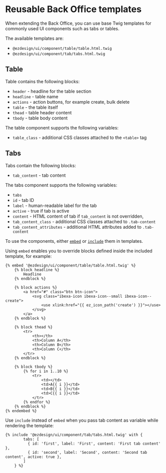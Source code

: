 # Reusable Back Office templates

When extending the Back Office, you can use base Twig templates for commonly used UI components such as tabs or tables.

The available templates are:

- `@ezdesign/ui/component/table/table.html.twig`
- `@ezdesign/ui/component/tab/tabs.html.twig`

## Table

Table contains the following blocks:

- `header` - headline for the table section
- `headline` - table name
- `actions` - action buttons, for example create, bulk delete
- `table` - the table itself
- `thead` - table header content
- `tbody` - table body content

The table component supports the following variables:

- `table_class` - additional CSS classes attached to the `<table>` tag

## Tabs

Tabs contain the following blocks:

- `tab_content` - tab content

The tabs component supports the following variables:

- `tabs`
- `id` - tab ID
- `label` - human-readable label for the tab
- `active` - true if tab is active
- `content` - HTML content of tab if `tab_content` is not overridden, 
- `tab_content_class` - additional CSS classes attached to `.tab-content`
- `tab_content_attributes` - additional HTML attributes added to `.tab-content`

To use the components, either [`embed`](https://twig.symfony.com/doc/3.x/tags/embed.html)
or [`include`](https://twig.symfony.com/doc/3.x/tags/include.html) them in templates.

Using `embed` enables you to override blocks defined inside the included template, for example:

``` html+twig
{% embed '@ezdesign/ui/component/table/table.html.twig' %}
    {% block headline %}
        Headline
    {% endblock %}

    {% block actions %}
        <a href="#" class="btn btn-icon">
            <svg class="ibexa-icon ibexa-icon--small ibexa-icon--create">
                <use xlink:href="{{ ez_icon_path('create') }}"></use>
            </svg>
        </a>
    {% endblock %}
    
    {% block thead %}
        <tr>
            <th></th>
            <th>Column A</th>
            <th>Column B</th>
            <th>Column C</th>
        </tr>
    {% endblock %}

    {% block tbody %}
        {% for i in 1..10 %}
            <tr>
                <td></td>
                <td>A{{ i }}</td>
                <td>B{{ i }}</td>
                <td>C{{ i }}</td>
            </tr>
        {% endfor %}
    {% endblock %}
{% endembed %}
```

Use `include` instead of `embed` when you pass tab content as variable while rendering the template:

``` html+twig
{% include '@ezdesign/ui/component/tab/tabs.html.twig' with {
        tabs: [
          { id: 'first', label: 'First', content: 'First tab content' },
          { id: 'second', label: 'Second', content: 'Second tab content', active: true },
        ]
    } %}
```